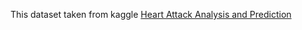 This dataset taken from kaggle [Heart Attack Analysis and Prediction](https://www.kaggle.com/datasets/rashikrahmanpritom/heart-attack-analysis-prediction-dataset)
